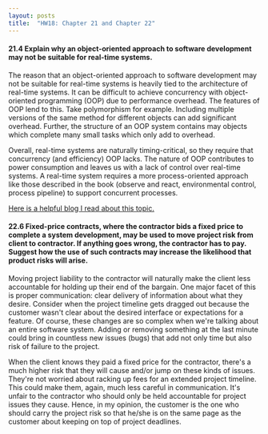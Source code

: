 ```yaml
---
layout: posts
title:  "HW18: Chapter 21 and Chapter 22"
---
```

#### 21.4 Explain why an object-oriented approach to software development may not be suitable for real-time systems.

The reason that an object-oriented approach to software development may not be suitable for real-time systems is heavily tied to the architecture of real-time systems. It can be difficult to achieve concurrency with object-oriented programming (OOP) due to performance overhead. The features of OOP lend to this. Take polymorphism for example. Including multiple versions of the same method for different objects can add significant overhead. Further, the structure of an OOP system contains may objects which complete many small tasks which only add to overhead.

Overall, real-time systems are naturally timing-critical, so they require that concurrency (and efficiency) OOP lacks. The nature of OOP contributes to power consumption and leaves us with a lack of control over real-time systems. A real-time system requires a more process-oriented approach like those described in the book (observe and react, environmental control, process pipeline) to support concurrent processes. 

[Here is a helpful blog I read about this topic.](https://bryansoliman.wordpress.com/2011/06/28/object-oriented-design-for-real-time-systems/#:~:text=The%20difficulty%20of%20applying%20the,with%20the%20process%20centered%20view)


#### 22.6 Fixed-price contracts, where the contractor bids a fixed price to complete a system development, may be used to move project risk from client to contractor. If anything goes wrong, the contractor has to pay. Suggest how the use of such contracts may increase the likelihood that product risks will arise.

Moving project liability to the contractor will naturally make the client less accountable for holding up their end of the bargain. One major facet of this is proper communication: clear delivery of information about what they desire. Consider when the project timeline gets dragged out because the customer wasn't clear about the desired interface or expectations for a feature. Of course, these changes are so complex when we're talking about an entire software system. Adding or removing something at the last minute could bring in countless new issues (bugs) that add not only time but also risk of failure to the project. 

When the client knows they paid a fixed price for the contractor, there's a much higher risk that they will cause and/or jump on these kinds of issues. They're not worried about racking up fees for an extended project timeline. This could make them, again, much less careful in communication. It's unfair to the contractor who should only be held accountable for project issues they cause. Hence, in my opinion, the customer is the one who should carry the project risk so that he/she is on the same page as the customer about keeping on top of project deadlines. 
